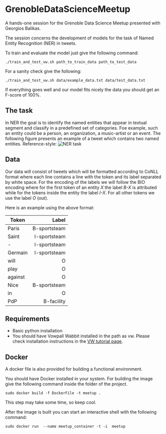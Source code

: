 # GrenobleDataScienceMeetup

A hands-one session for the Grenoble Data Science Meetup presented with Georgios Balikas.

The session concerns the development of models for the task of Named Entity Recognition (NER) in tweets.

To train and evaluate the model just give the following command:

`
./train_and_test_vw.sh path_to_train_data path_to_test_data
`

For a sanity check give the following:

`
./train_and_test_vw.sh data/example_data.txt data/test_data.txt
`

If everything goes well and our model fits nicely the data you should get an F-score of 100%.

## The task

In NER the goal is to identify the named entities that appear in textual segment and 
classify in a predefined set of categories. Foe example, such an entity could be
a person, an organization, a music-artist or an event. The following figure presents
an example of a tweet which contains two named entities.
Reference-style: 
![NER task](https://github.com/ioannispartalas/GrenobleDataScienceMeetup/images/ner_fig.png "NER task")

## Data

Our data will consist of tweets which will be formatted according to CoNLL format where each line
contains a line with the token and its label separated by white space. For the encoding
of the labels we will follow the BIO encoding where for the first token of an entity *X*
the label *B-X* is attributed while for the tokens inside the entity the label *I-X*.
For all other tokens we use the label *O* (out).

Here is an example using the above format:

| Token | Label |
|---|---:|
| Paris | B-sportsteam |
| Saint | I-sportsteam |
| \- | I-sportsteam |
| Germain | I-sportsteam |
| will | O |
| play | O |
| against | O |
| Nice | B-sportsteam |
| in | O |
| PdP | B-facility |


## Requirements
* Basic python installation 
* You should have Vowpall Wabbit installed in the path as vw. Please check installation instructions in the [VW tutorial page](https://github.com/JohnLangford/vowpal_wabbit/wiki/Tutorial).

## Docker

A docker file is also provided for building a functional environment.

You should have Docker installed in your system. For building the image give the following command inside the folder of the project.

```
sudo docker build -f DockerFile -t meetup .
```

This step may take some time, so keep cool. 

After the image is built you can start an interactive shell with the following command:

```
sudo docker run  --name meetup_container -t -i  meetup
```
